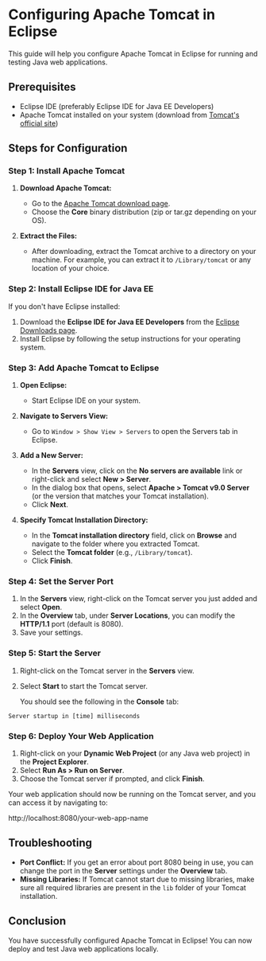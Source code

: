 # Configuring Apache Tomcat in Eclipse

This guide will help you configure Apache Tomcat in Eclipse for running and testing Java web applications.

## Prerequisites

- Eclipse IDE (preferably Eclipse IDE for Java EE Developers)
- Apache Tomcat installed on your system (download from [Tomcat's official site](https://tomcat.apache.org/))

## Steps for Configuration

### Step 1: Install Apache Tomcat

1. **Download Apache Tomcat:**
   - Go to the [Apache Tomcat download page](https://tomcat.apache.org/download-90.cgi).
   - Choose the **Core** binary distribution (zip or tar.gz depending on your OS).

2. **Extract the Files:**
   - After downloading, extract the Tomcat archive to a directory on your machine. For example, you can extract it to `/Library/tomcat` or any location of your choice.

### Step 2: Install Eclipse IDE for Java EE

If you don't have Eclipse installed:
1. Download the **Eclipse IDE for Java EE Developers** from the [Eclipse Downloads page](https://www.eclipse.org/downloads/).
2. Install Eclipse by following the setup instructions for your operating system.

### Step 3: Add Apache Tomcat to Eclipse

1. **Open Eclipse:**
   - Start Eclipse IDE on your system.

2. **Navigate to Servers View:**
   - Go to `Window > Show View > Servers` to open the Servers tab in Eclipse.

3. **Add a New Server:**
   - In the **Servers** view, click on the **No servers are available** link or right-click and select **New > Server**.
   - In the dialog box that opens, select **Apache > Tomcat v9.0 Server** (or the version that matches your Tomcat installation).
   - Click **Next**.

4. **Specify Tomcat Installation Directory:**
   - In the **Tomcat installation directory** field, click on **Browse** and navigate to the folder where you extracted Tomcat.
   - Select the **Tomcat folder** (e.g., `/Library/tomcat`).
   - Click **Finish**.

### Step 4: Set the Server Port

1. In the **Servers** view, right-click on the Tomcat server you just added and select **Open**.
2. In the **Overview** tab, under **Server Locations**, you can modify the **HTTP/1.1** port (default is 8080).
3. Save your settings.

### Step 5: Start the Server

1. Right-click on the Tomcat server in the **Servers** view.
2. Select **Start** to start the Tomcat server.

   You should see the following in the **Console** tab:

`Server startup in [time] milliseconds`

### Step 6: Deploy Your Web Application

1. Right-click on your **Dynamic Web Project** (or any Java web project) in the **Project Explorer**.
2. Select **Run As > Run on Server**.
3. Choose the Tomcat server if prompted, and click **Finish**.

Your web application should now be running on the Tomcat server, and you can access it by navigating to:

http://localhost:8080/your-web-app-name

## Troubleshooting

- **Port Conflict:** If you get an error about port 8080 being in use, you can change the port in the **Server** settings under the **Overview** tab.
- **Missing Libraries:** If Tomcat cannot start due to missing libraries, make sure all required libraries are present in the `lib` folder of your Tomcat installation.

## Conclusion

You have successfully configured Apache Tomcat in Eclipse! You can now deploy and test Java web applications locally.
















